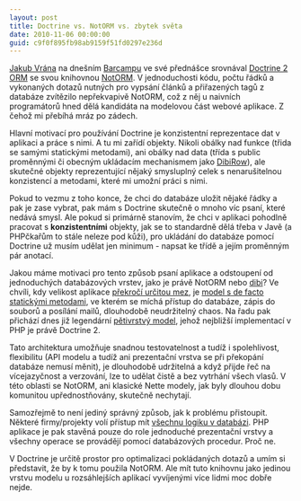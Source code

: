 ```yaml
---
layout: post
title: Doctrine vs. NotORM vs. zbytek světa
date: 2010-11-06 00:00:00
guid: c9f0f895fb98ab9159f51fd0297e236d
---
```


[Jakub Vrána](http://php.vrana.cz/) na dnešním [Barcampu](http://srazy.info/barcamp-praha/709) ve své přednášce srovnával [Doctrine 2 ORM](http://zdrojak.root.cz/serialy/doctrine-2/) se svou knihovnou [NotORM](http://www.notorm.com/). V jednoduchosti kódu, počtu řádků a vykonaných dotazů nutných pro vypsání článků a přiřazených tagů z databáze zvítězilo nepřekvapivě NotORM, což z něj u naivních programátorů hned dělá kandidáta na modelovou část webové aplikace. Z čehož mi přebíhá mráz po zádech.

Hlavní motivací pro používání Doctrine je konzistentní reprezentace dat v aplikaci a práce s nimi. A tu mi zařídí objekty. Nikoli obálky nad funkce (třida se samými statickými metodami), ani obálky nad data (třída s public proměnnými či obecným ukládacím mechanismem jako [DibiRow](http://api.dibiphp.com/2.1/DibiRow.html)), ale skutečné objekty reprezentující nějaký smysluplný celek s nenarušitelnou konzistencí a metodami, které mi umožní práci s nimi.

Pokud to vezmu z toho konce, že chci do databáze uložit nějaké řádky a pak je zase vybrat, pak mám s Doctrine skutečně o mnoho víc psaní, které nedává smysl. Ale pokud si primárně stanovím, že chci v aplikaci pohodlně pracovat s **konzistentními** objekty, jak se to standardně dělá třeba v Javě (a PHPčkařům to stále neleze pod kůži), pro ukládání do databáze pomocí Doctrine už musím udělat jen minimum - napsat ke třídě a jejím proměnným pár anotací.

Jakou máme motivaci pro tento způsob psaní aplikace a odstoupení od jednoduchých databázových vrstev, jako je právě NotORM nebo [dibi](http://dibiphp.com/)? Ve chvíli, kdy velikost aplikace [překročí určitou mez](http://www.google.cz/images?q=enterprise), je [model s de facto statickými metodami](http://doc.nette.org/cs/0.9/quickstart/vytvoreni-modelu), ve kterém se míchá přístup do databáze, zápis do souborů a posílání mailů, dlouhodobě neudržitelný chaos. Na řadu pak přichází dnes již legendární [pětivrstvý model](http://www.phpguru.cz/clanky/pet-vrstev-modelu), jehož nejbližší implementací v PHP je právě Doctrine 2.

Tato architektura umožňuje snadnou testovatelnost a tudíž i spolehlivost, flexibilitu (API modelu a tudíž ani prezentační vrstva se při překopání databáze nemusí měnit), je dlouhodobě udržitelná a když přijde řeč na vícejazyčnost a verzování, lze to udělat čistě a bez vytrhání všech vlasů. V této oblasti se NotORM, ani klasické Nette modely, jak byly dlouhou dobu komunitou upřednostňovány, skutečně nechytají.

Samozřejmě to není jediný správný způsob, jak k problému přistoupit. Některé firmy/projekty volí přístup mít [všechnu logiku v databázi](http://webexpo.cz/prednaska/proc-ne-orm/). PHP aplikace je pak stavěná pouze do role jednoduché prezentační vrstvy a všechny operace se provádějí pomocí databázových procedur. Proč ne.

V Doctrine je určitě prostor pro optimalizaci pokládaných dotazů a umím si představit, že by k tomu použila NotORM. Ale mít tuto knihovnu jako jedinou vrstvu modelu u rozsáhlejších aplikací vyvíjenými více lidmi moc dobře nejde.
